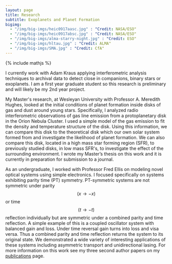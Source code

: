 ```yaml
---
layout: page
title: Research
subtitle: Exoplanets and Planet Formation
bigimg:
  - "/img/big-imgs/heic0917aasc.jpg" : "Credit: NASA/ESO"
  - "/img/big-imgs/heic0917absc.jpg" : "Credit: NASA/ESO"
  - "/img/big-imgs/alma-starry-night.jpg" : "Credit: ESO"
  - "/img/big-imgs/hltau.jpg" : "Credit: ALMA"
  - "/img/big-imgs/SMA.jpg" : "Credit: CfA"
---
```

{% include mathjs %}

I currently work with Adam Kraus applying interferometric analysis techniques to archival data to detect close in companions, binary stars or exoplanets. I am a first year graduate student so this research is preliminary and will likely be my 2nd year project.

My Master's research, at Wesleyan University with Professor A. Meredith Hughes, looked at the initial conditions of planet formation inside disks of gas and dust around young stars. Specifically, I analyzed radio interferometric observations of gas line emission from a protoplanetary disk in the Orion Nebula Cluster. I used a simple model of the gas emission to fit the density and temperature structure of the disk. Using this information, we can compare this disk to the theoretical disk which our own solar system formed from and investigate the likelihood of planet formation. We can also compare this disk, located in a high mass star forming region (SFR), to previously studied disks, in low mass SFR's, to investigate the effect of the surrounding environment. I wrote my Master’s thesis on this work and it is currently in preparation for submission to a journal.

As an undergraduate, I worked with Professor Fred Ellis on modeling novel optical systems using simple electronics. I focused specifically on systems exhibiting parity time (PT) symmetry. PT-symmetric systems are not symmetric under parity $$ (x \rightarrow -x) $$ or time $$ (t \rightarrow -t) $$ reflection individually but are symmetric under a combined parity and time reflection. A simple example of this is a coupled oscillator system with balanced gain and loss. Under time reversal gain turns into loss and visa versa. Thus a combined parity and time reflection returns the system to its original state. We demonstrated a wide variety of interesting applications of these systems including asymmetric transport and unidirectional lasing. For more information on this work see my three second author papers on my [publications](/publications) page.
